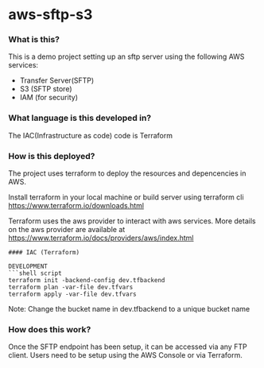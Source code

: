 # aws-sftp-s3


### What is this?
This is a demo project setting up an sftp server using the following AWS services:
- Transfer Server(SFTP) 
- S3 (SFTP store)
- IAM (for security)

### What language is this developed in?
The IAC(Infrastructure as code) code is Terraform 

### How is this deployed?
The project uses terraform to deploy the resources and depencencies in AWS.

Install terraform in your local machine or build server using terraform cli
https://www.terraform.io/downloads.html

Terraform uses the aws provider to interact with aws services. More details on 
the aws provider are available at 
https://www.terraform.io/docs/providers/aws/index.html
```
#### IAC (Terraform)

DEVELOPMENT
```shell script
terraform init -backend-config dev.tfbackend
terraform plan -var-file dev.tfvars
terraform apply -var-file dev.tfvars

```

Note: Change the bucket name in dev.tfbackend to a unique bucket name 

### How does this work?
Once the SFTP endpoint has been setup, it can be accessed via any FTP client. Users need to be setup using the AWS Console or via Terraform.
